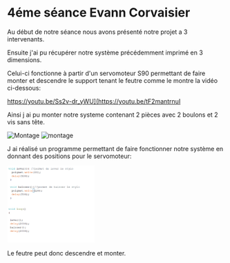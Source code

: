 <h1>4éme séance Evann Corvaisier</h1>
</p>Au début de notre séance nous avons présenté notre projet a 3 intervenants.</p>
<p>Ensuite j'ai pu récupérer notre système précédemment imprimé en 3 dimensions.</p>
<p>Celui-ci fonctionne à partir d'un servomoteur S90 permettant de faire monter et descendre le support tenant le feutre comme le montre la vidéo ci-dessous: </p>
<a href="vidéo pen lift">https://youtu.be/Ss2v-dr_yWU](https://youtu.be/tF2mantrnuI</a> </p>  
<p>Ainsi j ai pu monter notre systeme contenant 2 pièces avec 2 boulons et 2 vis sans tête.</p>
<img class="fit-picture"
     src="../Image/photo sys.jpg"
     alt="Montage "
     width=40% height=10%>
<img class="fit-picture"
     src="../Image/photo sys 12.jpg"
     alt="montage "
     width=40% height=10%>
<p>J ai réalisé un programme permettant de faire fonctionner notre système en donnant des positions pour le servomoteur:</p>
<img class="fit-picture"
     src="../Image/code leverbaisser.png"
     alt="code "
     width=40% height=10%>
<p>Le feutre peut donc descendre et monter.</p>






